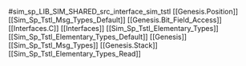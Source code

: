 #sim_sp_LIB_SIM_SHARED_src_interface_sim_tstl
[[Genesis.Position]]
[[Sim_Sp_Tstl_Msg_Types_Default]]
[[Genesis.Bit_Field_Access]]
[[Interfaces.C]]
[[Interfaces]]
[[Sim_Sp_Tstl_Elementary_Types]]
[[Sim_Sp_Tstl_Elementary_Types_Default]]
[[Genesis]]
[[Sim_Sp_Tstl_Msg_Types]]
[[Genesis.Stack]]
[[Sim_Sp_Tstl_Elementary_Types_Read]]

